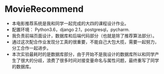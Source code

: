 # MovieRecommend
- 本电影推荐系统是我和同学一起完成的大四的课程设计作业。
- 配置环境： Python3.6，django 2.1，postgresql，pycharm.
- 我负责前端页面设计，数据库和后端代码部分（也就是除了推荐算法部分）。
- 通过这次配合作业发现分工真的很重要，不能自己大包大揽，需要一起努力，分工合作一起进步。
- 本次实验最耗时的是数据库部分，由于开始不是我设计的数据库所以和同学产生了很大的分歧，浪费了很多时间对接变量命名与属性问题，最终重写了同学的数据库。
